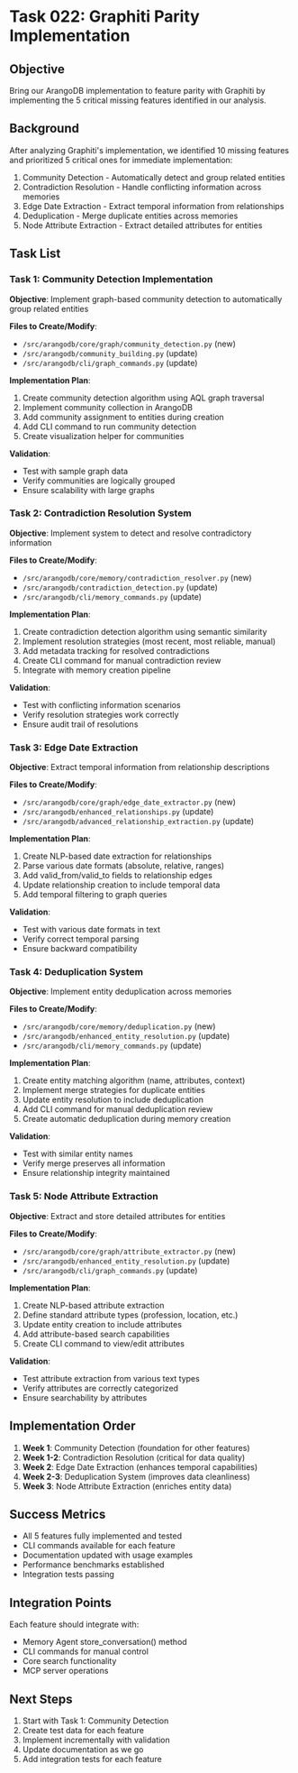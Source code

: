 # Task 022: Graphiti Parity Implementation

## Objective
Bring our ArangoDB implementation to feature parity with Graphiti by implementing the 5 critical missing features identified in our analysis.

## Background
After analyzing Graphiti's implementation, we identified 10 missing features and prioritized 5 critical ones for immediate implementation:
1. Community Detection - Automatically detect and group related entities
2. Contradiction Resolution - Handle conflicting information across memories
3. Edge Date Extraction - Extract temporal information from relationships
4. Deduplication - Merge duplicate entities across memories
5. Node Attribute Extraction - Extract detailed attributes for entities

## Task List

### Task 1: Community Detection Implementation
**Objective**: Implement graph-based community detection to automatically group related entities

**Files to Create/Modify**:
- `/src/arangodb/core/graph/community_detection.py` (new)
- `/src/arangodb/community_building.py` (update)
- `/src/arangodb/cli/graph_commands.py` (update)

**Implementation Plan**:
1. Create community detection algorithm using AQL graph traversal
2. Implement community collection in ArangoDB
3. Add community assignment to entities during creation
4. Add CLI command to run community detection
5. Create visualization helper for communities

**Validation**:
- Test with sample graph data
- Verify communities are logically grouped
- Ensure scalability with large graphs

### Task 2: Contradiction Resolution System
**Objective**: Implement system to detect and resolve contradictory information

**Files to Create/Modify**:
- `/src/arangodb/core/memory/contradiction_resolver.py` (new)
- `/src/arangodb/contradiction_detection.py` (update)
- `/src/arangodb/cli/memory_commands.py` (update)

**Implementation Plan**:
1. Create contradiction detection algorithm using semantic similarity
2. Implement resolution strategies (most recent, most reliable, manual)
3. Add metadata tracking for resolved contradictions
4. Create CLI command for manual contradiction review
5. Integrate with memory creation pipeline

**Validation**:
- Test with conflicting information scenarios
- Verify resolution strategies work correctly
- Ensure audit trail of resolutions

### Task 3: Edge Date Extraction
**Objective**: Extract temporal information from relationship descriptions

**Files to Create/Modify**:
- `/src/arangodb/core/graph/edge_date_extractor.py` (new)
- `/src/arangodb/enhanced_relationships.py` (update)
- `/src/arangodb/advanced_relationship_extraction.py` (update)

**Implementation Plan**:
1. Create NLP-based date extraction for relationships
2. Parse various date formats (absolute, relative, ranges)
3. Add valid_from/valid_to fields to relationship edges
4. Update relationship creation to include temporal data
5. Add temporal filtering to graph queries

**Validation**:
- Test with various date formats in text
- Verify correct temporal parsing
- Ensure backward compatibility

### Task 4: Deduplication System
**Objective**: Implement entity deduplication across memories

**Files to Create/Modify**:
- `/src/arangodb/core/memory/deduplication.py` (new)
- `/src/arangodb/enhanced_entity_resolution.py` (update)
- `/src/arangodb/cli/memory_commands.py` (update)

**Implementation Plan**:
1. Create entity matching algorithm (name, attributes, context)
2. Implement merge strategies for duplicate entities
3. Update entity resolution to include deduplication
4. Add CLI command for manual deduplication review
5. Create automatic deduplication during memory creation

**Validation**:
- Test with similar entity names
- Verify merge preserves all information
- Ensure relationship integrity maintained

### Task 5: Node Attribute Extraction
**Objective**: Extract and store detailed attributes for entities

**Files to Create/Modify**:
- `/src/arangodb/core/graph/attribute_extractor.py` (new)
- `/src/arangodb/enhanced_entity_resolution.py` (update)
- `/src/arangodb/cli/graph_commands.py` (update)

**Implementation Plan**:
1. Create NLP-based attribute extraction
2. Define standard attribute types (profession, location, etc.)
3. Update entity creation to include attributes
4. Add attribute-based search capabilities
5. Create CLI command to view/edit attributes

**Validation**:
- Test attribute extraction from various text types
- Verify attributes are correctly categorized
- Ensure searchability by attributes

## Implementation Order
1. **Week 1**: Community Detection (foundation for other features)
2. **Week 1-2**: Contradiction Resolution (critical for data quality)
3. **Week 2**: Edge Date Extraction (enhances temporal capabilities)
4. **Week 2-3**: Deduplication System (improves data cleanliness)
5. **Week 3**: Node Attribute Extraction (enriches entity data)

## Success Metrics
- All 5 features fully implemented and tested
- CLI commands available for each feature
- Documentation updated with usage examples
- Performance benchmarks established
- Integration tests passing

## Integration Points
Each feature should integrate with:
- Memory Agent store_conversation() method
- CLI commands for manual control
- Core search functionality
- MCP server operations

## Next Steps
1. Start with Task 1: Community Detection
2. Create test data for each feature
3. Implement incrementally with validation
4. Update documentation as we go
5. Add integration tests for each feature